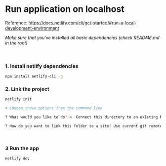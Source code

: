 # **Run application on localhost**
Reference: https://docs.netlify.com/cli/get-started/#run-a-local-development-environment

*Make sure that you've installed all basic dependencies (check README.md in the root)*
</br>
</br>
</br>


### **1.** Install netlify dependencies
```sh
npm install netlify-cli -g
```

### **2.** Link the project
```sh
netlify init

# Choose these options from the command line

? What would you like to do? ⇄  Connect this directory to an existing Netlify site

? How do you want to link this folder to a site? Use current git remote origin (https://github.com/rashdeva/swami.market)
```
</br>

### **3** Run the app
```sh
netlify dev
```
